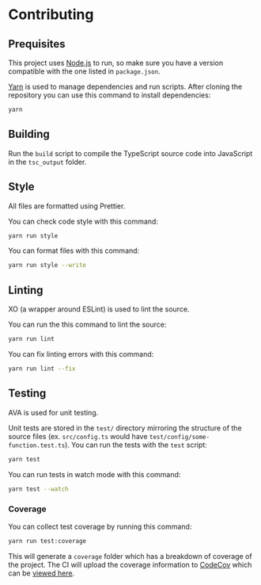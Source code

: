 # Contributing

## Prequisites

This project uses [Node.js](https://nodejs.org) to run, so make sure you have a version compatible with the one listed in `package.json`.

[Yarn](https://yarnpkg.com) is used to manage dependencies and run scripts.
After cloning the repository you can use this command to install dependencies:

```sh
yarn
```

## Building

Run the `build` script to compile the TypeScript source code into JavaScript in the `tsc_output` folder.

## Style

All files are formatted using Prettier.

You can check code style with this command:

```sh
yarn run style
```

You can format files with this command:

```sh
yarn run style --write
```

## Linting

XO (a wrapper around ESLint) is used to lint the source.

You can run the this command to lint the source:

```sh
yarn run lint
```

You can fix linting errors with this command:

```sh
yarn run lint --fix
```

## Testing

AVA is used for unit testing.

Unit tests are stored in the `test/` directory mirroring the structure of the source files (ex. `src/config.ts` would have `test/config/some-function.test.ts`).
You can run the tests with the `test` script:

```sh
yarn test
```

You can run tests in watch mode with this command:

```sh
yarn test --watch
```

### Coverage

You can collect test coverage by running this command:

```sh
yarn run test:coverage
```

This will generate a `coverage` folder which has a breakdown of coverage of the project.
The CI will upload the coverage information to [CodeCov](https://codecov.io) which can be [viewed here](https://codecov.io/gh/jonahsnider/typescript-starter).
